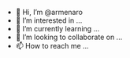 - 👋 Hi, I’m @armenaro
- 👀 I’m interested in ...
- 🌱 I’m currently learning ...
- 💞️ I’m looking to collaborate on ...
- 📫 How to reach me ...

<!---
armenaro/armenaro is a ✨ special ✨ repository because its `README.md` (this file) appears on your GitHub profile.
You can click the Preview link to take a look at your changes.
--->
